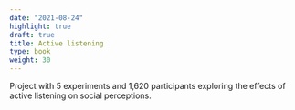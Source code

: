 ```yaml
---
date: "2021-08-24"
highlight: true
draft: true
title: Active listening
type: book
weight: 30
---
```


Project with 5 experiments and 1,620 participants exploring the effects of active listening on social perceptions.

<!--more-->


